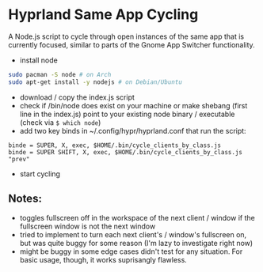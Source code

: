 # Hyprland Same App Cycling
A Node.js script to cycle through open instances of the same app that is currently focused, similar to parts of the Gnome App Switcher functionality.

- install node
```bash
sudo pacman -S node # on Arch
sudo apt-get install -y nodejs # on Debian/Ubuntu
```
- download / copy the index.js script
- check if /bin/node does exist on your machine or make shebang (first line in the index.js) point to your existing node binary / executable (check via `$ which node`)
- add two key binds in ~/.config/hypr/hyprland.conf that run the script:
```
binde = SUPER, X, exec, $HOME/.bin/cycle_clients_by_class.js
binde = SUPER SHIFT, X, exec, $HOME/.bin/cycle_clients_by_class.js "prev"
```
- start cycling

## Notes:
- toggles fullscreen off in the workspace of the next client / window if the fullscreen window is not the next window
- tried to implement to turn each next client's / window's fullscreen on, but was quite buggy for some reason (I'm lazy to investigate right now)
- might be buggy in some edge cases didn't test for any situation. For basic usage, though, it works suprisangly flawless. 
